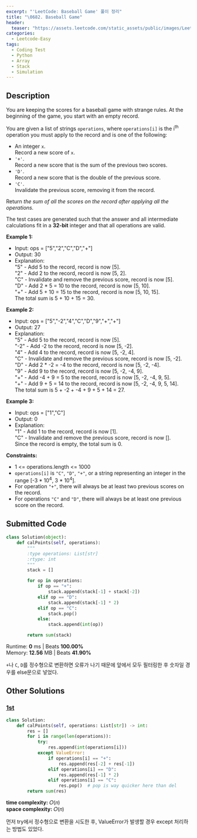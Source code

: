 ```yaml
---
excerpt: "'LeetCode: Baseball Game' 풀이 정리"
title: "\0682. Baseball Game"
header:
  teaser: "https://assets.leetcode.com/static_assets/public/images/LeetCode_Sharing.png"
categories:
  - Leetcode-Easy
tags:
  - Coding Test
  - Python
  - Array
  - Stack
  - Simulation
---
```


## <i class="fa-solid fa-file-lines"></i> Description

You are keeping the scores for a baseball game with strange rules. At the beginning of the game, you start with an empty record.

You are given a list of strings `operations`, where `operations[i]` is the i<sup>th</sup> operation you must apply to the record and is one of the following:

- An integer `x`.   
Record a new score of `x`.
- `'+'`.   
Record a new score that is the sum of the previous two scores.
- `'D'`.   
Record a new score that is the double of the previous score.
- `'C'`.   
Invalidate the previous score, removing it from the record.

Return *the sum of all the scores on the record after applying all the operations.*

The test cases are generated such that the answer and all intermediate calculations fit in a **32-bit** integer and that all operations are valid.

**Example 1:**

- Input: ops = ["5","2","C","D","+"]
- Output: 30
- Explanation:    
"5" - Add 5 to the record, record is now [5].    
"2" - Add 2 to the record, record is now [5, 2].    
"C" - Invalidate and remove the previous score, record is now [5].    
"D" - Add 2 \* 5 = 10 to the record, record is now [5, 10].    
"+" - Add 5 + 10 = 15 to the record, record is now [5, 10, 15].    
The total sum is 5 + 10 + 15 = 30.

**Example 2:**

- Input: ops = ["5","-2","4","C","D","9","+","+"]
- Output: 27
- Explanation:    
"5" - Add 5 to the record, record is now [5].    
"-2" - Add -2 to the record, record is now [5, -2].    
"4" - Add 4 to the record, record is now [5, -2, 4].    
"C" - Invalidate and remove the previous score, record is now [5, -2].    
"D" - Add 2 \* -2 = -4 to the record, record is now [5, -2, -4].    
"9" - Add 9 to the record, record is now [5, -2, -4, 9].    
"+" - Add -4 + 9 = 5 to the record, record is now [5, -2, -4, 9, 5].    
"+" - Add 9 + 5 = 14 to the record, record is now [5, -2, -4, 9, 5, 14].    
The total sum is 5 + -2 + -4 + 9 + 5 + 14 = 27.

**Example 3:**

- Input: ops = ["1","C"]
- Output: 0
- Explanation:    
"1" - Add 1 to the record, record is now [1].   
"C" - Invalidate and remove the previous score, record is now [].    
Since the record is empty, the total sum is 0.

**Constraints:**

- 1 <= operations.length <= 1000
- `operations[i]` is `"C"`, `"D"`, `"+"`, or a string representing an integer in the range [-3 \* 10<sup>4</sup>, 3 \* 10<sup>4</sup>].
- For operation `"+"`, there will always be at least two previous scores on the record.
- For operations `"C"` and `"D"`, there will always be at least one previous score on the record.

## <i class="fa-solid fa-cloud-arrow-up"></i> Submitted Code

```python
class Solution(object):
    def calPoints(self, operations):
        """
        :type operations: List[str]
        :rtype: int
        """
        stack = []

        for op in operations:
            if op == "+":
                stack.append(stack[-1] + stack[-2])
            elif op == "D":
                stack.append(stack[-1] * 2)
            elif op == "C":
                stack.pop()
            else:
                stack.append(int(op))

        return sum(stack)
```
<i class="fa-solid fa-clock"></i> Runtime: **0** ms \| Beats **100.00%**    
<i class="fa-solid fa-memory"></i> Memory: **12.56** MB \| Beats **41.90%**

`+`나 `C`, `D`를 정수형으로 변환하면 오류가 나기 때문에 앞에서 모두 필터링한 후 숫자일 경우를 else문으로 넣었다.

## <i class="fa-solid fa-flask"></i> Other Solutions

### <a href="https://leetcode.com/problems/baseball-game/solutions/6979760/python-on-time-and-space-complexity-base-rdl0/" target="_blank">1st</a>

```python
class Solution:
    def calPoints(self, operations: List[str]) -> int:
        res = []
        for i in range(len(operations)):
            try:
                res.append(int(operations[i]))
            except ValueError:
                if operations[i] == "+":
                    res.append(res[-2] + res[-1])
                elif operations[i] == "D":
                    res.append(res[-1] * 2)
                elif operations[i] == "C":
                    res.pop()  # pop is way quicker here than del
        return sum(res)
```
<i class="fa-solid fa-clock"></i> **time complexity:** 𝑂(𝑛)    
<i class="fa-solid fa-memory"></i> **space complexity:** 𝑂(𝑛)           

먼저 try에서 정수형으로 변환을 시도한 후, ValueError가 발생할 경우 except 처리하는 방법도 있었다.